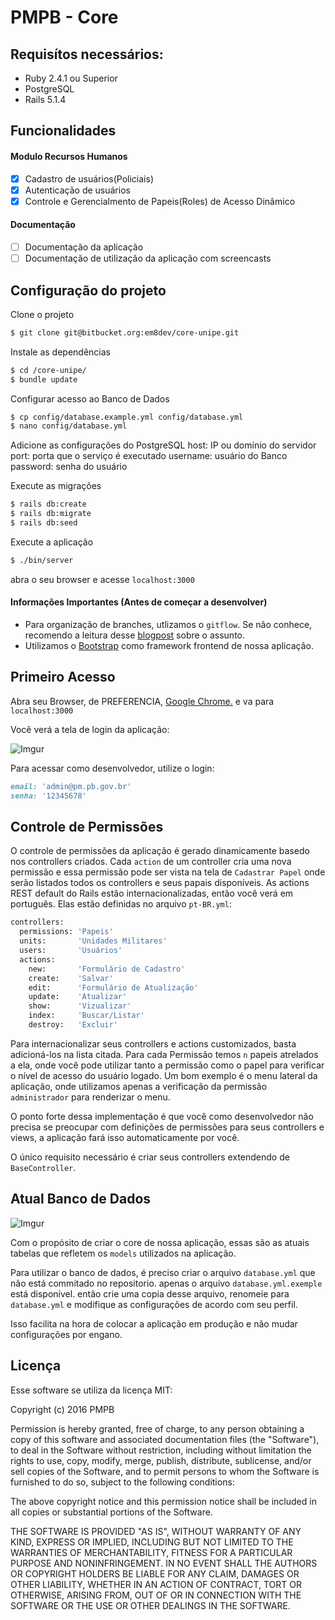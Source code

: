 # PMPB - Core

## Requisítos necessários:

* Ruby 2.4.1 ou Superior
* PostgreSQL
* Rails 5.1.4

## Funcionalidades

#### Modulo Recursos Humanos
- [x] Cadastro de usuários(Policiais)
- [x] Autenticação de usuários
- [x] Controle e Gerencialmento de Papeis(Roles) de Acesso Dinâmico

#### Documentação
- [ ] Documentação da aplicação
- [ ] Documentação de utilização da aplicação com screencasts

## Configuração do projeto

Clone o projeto

```sh
$ git clone git@bitbucket.org:em8dev/core-unipe.git
```

Instale as dependências
```sh
$ cd /core-unipe/
$ bundle update
```

Configurar acesso ao Banco de Dados
```sh
$ cp config/database.example.yml config/database.yml
$ nano config/database.yml
```

Adicione as configurações do PostgreSQL
host: IP ou domínio do servidor
port: porta que o serviço é executado
username: usuário do Banco
password: senha do usuário

Execute as migrações
```sh
$ rails db:create
$ rails db:migrate
$ rails db:seed
```


Execute a aplicação
```sh
$ ./bin/server
```

abra o seu browser e acesse `localhost:3000`

#### Informações Importantes (Antes de começar a desenvolver)

 - Para organização de branches, utlizamos o `gitflow`. Se não conhece, recomendo a leitura desse [blogpost](http://www.bpaulino.com.br/2016/03/10/03-git-branching-architecture/) sobre o assunto.
 - Utilizamos o [Bootstrap](http://getbootstrap.com/) como framework frontend de nossa aplicação.


## Primeiro Acesso

Abra seu Browser, de PREFERENCIA, [Google Chrome.](https://www.google.com/chrome/browser/desktop/index.html?brand=CHBD&gclid=CjwKCAjw5M3GBRATEiwAAUSTQh_VcdnoH-YpvWOgwcfbWBHOwme8GFdo8O_2wXGntX8jpaC931gUvRoCvvQQAvD_BwE) e va para `localhost:3000`

Você verá a tela de login da aplicação:


![Imgur](http://i.imgur.com/cxsW3Jf.jpg)

Para acessar como desenvolvedor, utilize o login:
```ruby
email: 'admin@pm.pb.gov.br'
senha: '12345678'
```

## Controle de Permissões

O controle de permissões da aplicação é gerado dinamicamente basedo nos controllers criados. Cada `action` de um controller cria uma nova permissão e essa permissão pode ser vista na tela de `Cadastrar Papel` onde serão listados todos os controllers e seus papais disponíveis. As actions REST default do Rails estão internacionalizadas, então você verá em português. Elas estão definidas no arquivo `pt-BR.yml`:

```sh
controllers:
  permissions: 'Papeis'
  units:       'Unidades Militares'
  users:       'Usuários'
  actions:
    new:       'Formulário de Cadastro'
    create:    'Salvar'
    edit:      'Formulário de Atualização'
    update:    'Atualizar'
    show:      'Vizualizar'
    index:     'Buscar/Listar'
    destroy:   'Excluir'
```
Para internacionalizar seus controllers e actions customizados, basta adicioná-los na lista citada.
Para cada Permissão temos `n` papeis atrelados a ela, onde você pode utilizar tanto a permissão como o papel para verificar o nível de acesso do usuário logado.
Um bom exemplo é o menu lateral da aplicação, onde utilizamos apenas a verificação da permissão `administrador` para renderizar o menu.

O ponto forte dessa implementação é que você como desenvolvedor não precisa se preocupar com definições de permissões para seus controllers e views, a aplicação fará isso automaticamente por você.

O único requisito necessário é criar seus controllers extendendo de `BaseController`.

## Atual Banco de Dados

![Imgur](http://i.imgur.com/NofQUmz.png)

Com o propósito de criar o core de nossa aplicação, essas são as atuais tabelas que refletem os `models` utilizados na aplicação.

Para utilizar o banco de dados, é preciso criar o arquivo `database.yml` que não está commitado no repositorio. apenas o arquivo `database.yml.exemple` está disponível. então crie uma copia desse arquivo, renomeie para `database.yml` e modifique as configurações de acordo com seu perfil.

Isso facilita na hora de colocar a aplicação em produção e não mudar configurações por engano.

## Licença

Esse software se utiliza da licença MIT:

Copyright (c) 2016 PMPB

Permission is hereby granted, free of charge, to any person obtaining a copy of this software and associated documentation files (the "Software"), to deal in the Software without restriction, including without limitation the rights to use, copy, modify, merge, publish, distribute, sublicense, and/or sell copies of the Software, and to permit persons to whom the Software is furnished to do so, subject to the following conditions:

The above copyright notice and this permission notice shall be included in all copies or substantial portions of the Software.

THE SOFTWARE IS PROVIDED "AS IS", WITHOUT WARRANTY OF ANY KIND, EXPRESS OR IMPLIED, INCLUDING BUT NOT LIMITED TO THE WARRANTIES OF MERCHANTABILITY, FITNESS FOR A PARTICULAR PURPOSE AND NONINFRINGEMENT. IN NO EVENT SHALL THE AUTHORS OR COPYRIGHT HOLDERS BE LIABLE FOR ANY CLAIM, DAMAGES OR OTHER LIABILITY, WHETHER IN AN ACTION OF CONTRACT, TORT OR OTHERWISE, ARISING FROM, OUT OF OR IN CONNECTION WITH THE SOFTWARE OR THE USE OR OTHER DEALINGS IN THE SOFTWARE.
